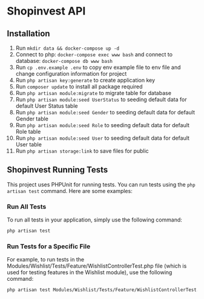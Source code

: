 # Shopinvest API
## Installation

1. Run ```mkdir data && docker-compose up -d```
2. Connect to php: ```docker-compose exec www bash``` and connect to database: ```docker-compose db www bash```
3. Run ```cp .env.example .env``` to copy env example file to env file and change configuration information for project
4. Run ```php artisan key:generate``` to create application key
5. Run ```composer update``` to install all package required
6. Run ```php artisan module:migrate``` to migrate table for database
7. Run ```php artisan module:seed UserStatus``` to seeding default data for default User Status table
8. Run ```php artisan module:seed Gender``` to seeding default data for default Gender table
9. Run ```php artisan module:seed Role``` to seeding default data for default Role table
10. Run ```php artisan module:seed User``` to seeding default data for default User table
11. Run ```php artisan storage:link```  to save files for public

## Shopinvest Running Tests
This project uses PHPUnit for running tests. You can run tests using the `php artisan test` command. Here are some examples:

### Run All Tests

To run all tests in your application, simply use the following command:

```bash
php artisan test
```

### Run Tests for a Specific File

For example, to run tests in the Modules/Wishlist/Tests/Feature/WishlistControllerTest.php file (which is used for testing features in the Wishlist module), use the following command:

```bash
php artisan test Modules/Wishlist/Tests/Feature/WishlistControllerTest.php
```
